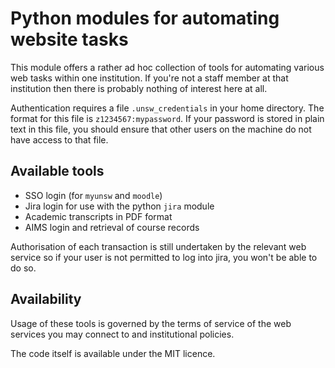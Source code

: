 # Python modules for automating website tasks

This module offers a rather ad hoc collection of tools for automating various
web tasks within one institution. If you're not a staff member at that
institution then there is probably nothing of interest here at all.

Authentication requires a file `.unsw_credentials` in your home directory.
The format for this file is `z1234567:mypassword`. If your password is stored
in plain text in this file, you should ensure that other users on the machine
do not have access to that file.

## Available tools

  * SSO login (for `myunsw` and `moodle`)
  * Jira login for use with the python `jira` module
  * Academic transcripts in PDF format
  * AIMS login and retrieval of course records

Authorisation of each transaction is still undertaken by the relevant web
service so if your user is not permitted to log into jira, you won't be
able to do so.


## Availability

Usage of these tools is governed by the terms of service of the web services
you may connect to and institutional policies.

The code itself is available under the MIT licence.
